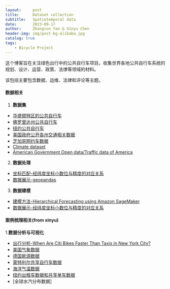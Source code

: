 ```yaml
---
layout:     post
title:      Dataset collection
subtitle:   Spatiotemporal data
date:       2023-09-17
author:     Zhangcun Yan & Xinyu Chen
header-img: img/post-bg-alibaba.jpg
catalog: true
tags:
    - Bicycle Project
---
```


这个博客旨在关注绿色出行中的公共自行车项目。收集世界各地公共自行车系统的规划、设计、运营、政策、法律等领域的材料。

该包括主要包含数据、运维、法律和评论等主题。

#### 数据相关

1. **数据集**
  * [华盛顿特区的公共自行车](https://bikesharemap.com/newyork/#/10.7989835523655/-73.986/40.7525/)
  * [佛罗里达州公共自行车](https://www.citibikemiami.com/#stationmap)
  * [纽约公共自行车](https://trafficsafetyforum.nypdonline.org/2e5c3f4b-85c1-4635-83c6-22b27fe7c75c/view/89)
  * [美国政府公开各州交通相关数据](https://catalog.data.gov/dataset/?_tags_limit=0&res_format=XML&groups=local&tags=transportation)	
  * [芝加哥网约车数据](https://data.cityofchicago.org/Transportation/Transportation-Network-Providers-Trips-2018-2022-/m6dm-c72p)
  * [Climate dataset](https://climexp.knmi.nl/start.cgi?id=51e9b9c2ffa5bf2a83a469eba86afa0f)
  * [American Government Open data/Traffic data of America](https://catalog.data.gov/dataset)

2. **数据处理**
  * [坐标匹配-经纬度坐标小数位与精度的对应关系](https://www.jianshu.com/p/cff30c491a0b)
  * [数据展示-geopandas](https://geopandas.org/en/stable/docs/reference/api/geopandas.GeoSeries.within.html)
3. **数据建模**
  * [建模方法-Hierarchical Forecasting using Amazon SageMaker](https://aws.amazon.com/blogs/machine-learning/hierarchical-forecasting-using-amazon-sagemaker/)
  * [数据展示-经纬度坐标小数位与精度的对应关系](https://www.jianshu.com/p/cff30c491a0b)

#### 案例梳理相关(from xinyu)
1.**数据分析与可视化**
  * [出行分析-When Are Citi Bikes Faster Than Taxis in New York City?](https://toddwschneider.com/posts/taxi-vs-citi-bike-nyc/)
  * [美国气象数据](https://medium.com/@xinyu.chen/visualizing-station-level-usa-temperature-data-in-python-4f813fb9116a)
  * [德国能源数据](https://medium.com/@xinyu.chen/visualizing-germany-energy-consumption-data-in-python-200e7cc3e506)
  * [蒙特利尔共享自行车数据](https://medium.com/@xinyu.chen/montreal-bikeshare-data-analysis-ii-visualizing-bike-trips-on-road-networks-3d9ab7e5787c)
  * [海洋气温数据](https://medium.com/@xinyu.chen/visualize-global-sea-surface-temperature-data-in-python-21a6324df563)
  * [纽约出租车数据和共享单车数据](https://transdim.github.io/dataset/NYC-taxi/)
  * [全球水汽分布数据]